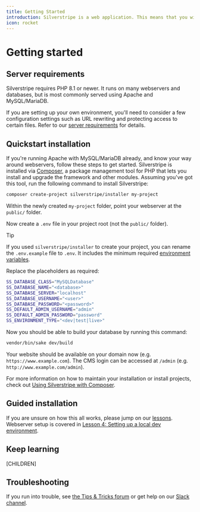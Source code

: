 ```yaml
---
title: Getting Started
introduction: Silverstripe is a web application. This means that you will need to have a webserver and database. We will take you through the setup of the server environment as well the application itself.
icon: rocket
---
```


# Getting started

## Server requirements

Silverstripe requires PHP 8.1 or newer. It runs on many webservers and databases, but is most commonly served using
Apache and MySQL/MariaDB.

If you are setting up your own environment, you'll need to consider a few configuration settings such as URL rewriting
and protecting access to certain files. Refer to our [server requirements](server_requirements) for details.

## Quickstart installation

If you're running Apache with MySQL/MariaDB already, and know your way around webservers, follow these steps to get
started. Silverstripe is installed via [Composer](https://getcomposer.org), a package management tool for PHP that lets
you install and upgrade the framework and other modules. Assuming you've got this tool, run the following command to
install Silverstripe:

```bash
composer create-project silverstripe/installer my-project
```

Within the newly created `my-project` folder, point your webserver at the `public/` folder.

Now create a `.env` file in your project root (not the `public/` folder).

> [!TIP]
> If you used `silverstripe/installer` to create your project, you can rename the `.env.example` file to `.env`. It includes the minimum required [environment variables](environment_management).

Replace the placeholders as required:

```bash
SS_DATABASE_CLASS="MySQLDatabase"
SS_DATABASE_NAME="<database>"
SS_DATABASE_SERVER="localhost"
SS_DATABASE_USERNAME="<user>"
SS_DATABASE_PASSWORD="<password>"
SS_DEFAULT_ADMIN_USERNAME="admin"
SS_DEFAULT_ADMIN_PASSWORD="password"
SS_ENVIRONMENT_TYPE="<dev|test|live>"
```

Now you should be able to build your database by running this command:

```bash
vendor/bin/sake dev/build
```

Your website should be available on your domain now (e.g. `https://www.example.com`). The CMS login can be accessed at `/admin` (e.g. `http://www.example.com/admin`).

For more information on how to maintain your installation or install projects, check
out [Using Silverstripe with Composer](composer).

## Guided installation

If you are unsure on how this all works, please jump on our [lessons](https://www.silverstripe.org/learn/lessons/v4/).
Webserver setup is covered in
[Lesson 4: Setting up a local dev environment](https://www.silverstripe.org/learn/lessons/v4/up-and-running-setting-up-a-local-silverstripe-dev-environment-1).

## Keep learning

[CHILDREN]

## Troubleshooting

If you run into trouble, see [the Tips & Tricks forum](https://forum.silverstripe.org/c/tips) or get help on
our [Slack channel](https://www.silverstripe.org/community/slack-signup/).
